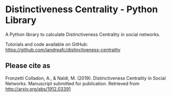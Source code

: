 # Distinctiveness Centrality - Python Library
A Python library to calculate Distinctiveness Centrality in social networks. 

Tutorials and code available on GitHub: https://github.com/iandreafc/distinctiveness-centrality


## Please cite as
Fronzetti Colladon, A., & Naldi, M. (2019). Distinctiveness Centrality in Social Networks. Manuscript submitted for publication. Retrieved from http://arxiv.org/abs/1912.03391